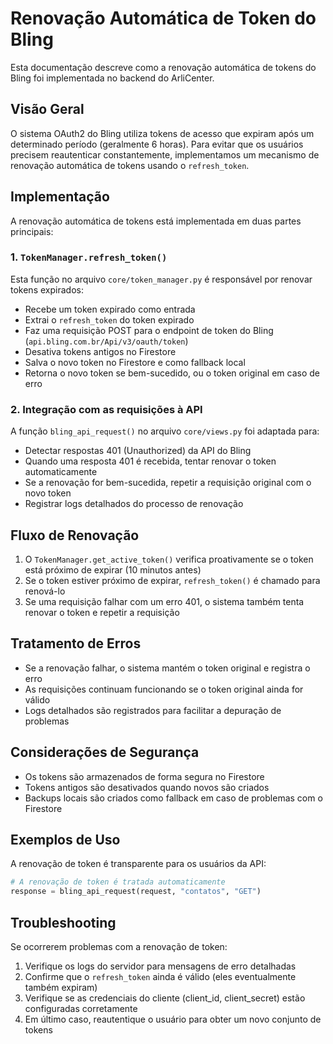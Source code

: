 # Renovação Automática de Token do Bling

Esta documentação descreve como a renovação automática de tokens do Bling foi implementada no backend do ArliCenter.

## Visão Geral

O sistema OAuth2 do Bling utiliza tokens de acesso que expiram após um determinado período (geralmente 6 horas). Para evitar que os usuários precisem reautenticar constantemente, implementamos um mecanismo de renovação automática de tokens usando o `refresh_token`.

## Implementação

A renovação automática de tokens está implementada em duas partes principais:

### 1. `TokenManager.refresh_token()`

Esta função no arquivo `core/token_manager.py` é responsável por renovar tokens expirados:

- Recebe um token expirado como entrada
- Extrai o `refresh_token` do token expirado
- Faz uma requisição POST para o endpoint de token do Bling (`api.bling.com.br/Api/v3/oauth/token`)
- Desativa tokens antigos no Firestore
- Salva o novo token no Firestore e como fallback local
- Retorna o novo token se bem-sucedido, ou o token original em caso de erro

### 2. Integração com as requisições à API

A função `bling_api_request()` no arquivo `core/views.py` foi adaptada para:

- Detectar respostas 401 (Unauthorized) da API do Bling
- Quando uma resposta 401 é recebida, tentar renovar o token automaticamente
- Se a renovação for bem-sucedida, repetir a requisição original com o novo token
- Registrar logs detalhados do processo de renovação

## Fluxo de Renovação

1. O `TokenManager.get_active_token()` verifica proativamente se o token está próximo de expirar (10 minutos antes)
2. Se o token estiver próximo de expirar, `refresh_token()` é chamado para renová-lo
3. Se uma requisição falhar com um erro 401, o sistema também tenta renovar o token e repetir a requisição

## Tratamento de Erros

- Se a renovação falhar, o sistema mantém o token original e registra o erro
- As requisições continuam funcionando se o token original ainda for válido
- Logs detalhados são registrados para facilitar a depuração de problemas

## Considerações de Segurança

- Os tokens são armazenados de forma segura no Firestore
- Tokens antigos são desativados quando novos são criados
- Backups locais são criados como fallback em caso de problemas com o Firestore

## Exemplos de Uso

A renovação de token é transparente para os usuários da API:

```python
# A renovação de token é tratada automaticamente
response = bling_api_request(request, "contatos", "GET")
```

## Troubleshooting

Se ocorrerem problemas com a renovação de token:

1. Verifique os logs do servidor para mensagens de erro detalhadas
2. Confirme que o `refresh_token` ainda é válido (eles eventualmente também expiram)
3. Verifique se as credenciais do cliente (client_id, client_secret) estão configuradas corretamente
4. Em último caso, reautentique o usuário para obter um novo conjunto de tokens 